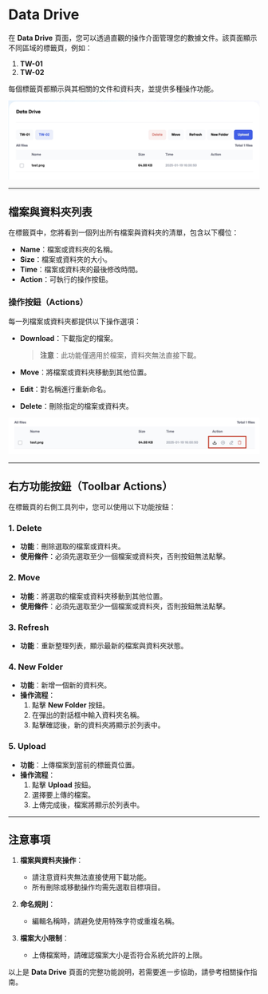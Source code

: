 # Data Drive

在 **Data Drive** 頁面，您可以透過直觀的操作介面管理您的數據文件。該頁面顯示不同區域的標籤頁，例如：

1. **TW-01**
2. **TW-02**

每個標籤頁都顯示與其相關的文件和資料夾，並提供多種操作功能。

![Data drive list](../../../../docs-images/p06/01.Data%20drive%20list.jpg)

---

## **檔案與資料夾列表**

在標籤頁中，您將看到一個列出所有檔案與資料夾的清單，包含以下欄位：

- **Name**：檔案或資料夾的名稱。
- **Size**：檔案或資料夾的大小。
- **Time**：檔案或資料夾的最後修改時間。
- **Action**：可執行的操作按鈕。

### **操作按鈕（Actions）**

每一列檔案或資料夾都提供以下操作選項：

- **Download**：下載指定的檔案。

  > **注意**：此功能僅適用於檔案，資料夾無法直接下載。

- **Move**：將檔案或資料夾移動到其他位置。

- **Edit**：對名稱進行重新命名。

- **Delete**：刪除指定的檔案或資料夾。

![Actions](../../../../docs-images/p06/02.Actions.jpg)

---

## **右方功能按鈕（Toolbar Actions）**

在標籤頁的右側工具列中，您可以使用以下功能按鈕：

### **1. Delete**

- **功能**：刪除選取的檔案或資料夾。
- **使用條件**：必須先選取至少一個檔案或資料夾，否則按鈕無法點擊。

### **2. Move**

- **功能**：將選取的檔案或資料夾移動到其他位置。
- **使用條件**：必須先選取至少一個檔案或資料夾，否則按鈕無法點擊。

### **3. Refresh**

- **功能**：重新整理列表，顯示最新的檔案與資料夾狀態。

### **4. New Folder**

- **功能**：新增一個新的資料夾。
- **操作流程**：
  1. 點擊 **New Folder** 按鈕。
  2. 在彈出的對話框中輸入資料夾名稱。
  3. 點擊確認後，新的資料夾將顯示於列表中。

### **5. Upload**

- **功能**：上傳檔案到當前的標籤頁位置。
- **操作流程**：
  1. 點擊 **Upload** 按鈕。
  2. 選擇要上傳的檔案。
  3. 上傳完成後，檔案將顯示於列表中。

---

## **注意事項**

1. **檔案與資料夾操作**：

   - 請注意資料夾無法直接使用下載功能。
   - 所有刪除或移動操作均需先選取目標項目。

2. **命名規則**：

   - 編輯名稱時，請避免使用特殊字符或重複名稱。

3. **檔案大小限制**：
   - 上傳檔案時，請確認檔案大小是否符合系統允許的上限。

以上是 **Data Drive** 頁面的完整功能說明，若需要進一步協助，請參考相關操作指南。
